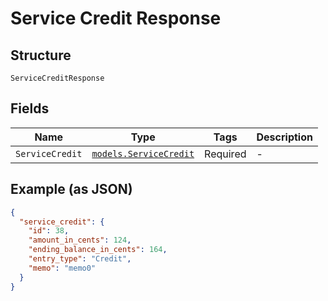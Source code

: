 
# Service Credit Response

## Structure

`ServiceCreditResponse`

## Fields

| Name | Type | Tags | Description |
|  --- | --- | --- | --- |
| `ServiceCredit` | [`models.ServiceCredit`](../../doc/models/service-credit.md) | Required | - |

## Example (as JSON)

```json
{
  "service_credit": {
    "id": 38,
    "amount_in_cents": 124,
    "ending_balance_in_cents": 164,
    "entry_type": "Credit",
    "memo": "memo0"
  }
}
```


